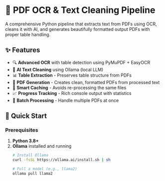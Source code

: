 # 📄 PDF OCR & Text Cleaning Pipeline

A comprehensive Python pipeline that extracts text from PDFs using OCR, cleans it with AI, and generates beautifully formatted output PDFs with proper table handling.

## ✨ Features

- 🔍 **Advanced OCR** with table detection using PyMuPDF + EasyOCR
- 🤖 **AI Text Cleaning** using Ollama (local LLM)
- 📊 **Table Extraction** - Preserves table structure from PDFs
- 📄 **PDF Generation** - Creates clean, formatted PDFs from processed text
- 💾 **Smart Caching** - Avoids re-processing the same files
- 📈 **Progress Tracking** - Rich console output with statistics
- 🔄 **Batch Processing** - Handle multiple PDFs at once

## 🚀 Quick Start

### Prerequisites

1. **Python 3.8+**
2. **Ollama** installed and running
   ```bash
   # Install Ollama
   curl -fsSL https://ollama.ai/install.sh | sh
   
   # Pull a model (e.g., llama2)
   ollama pull llama2